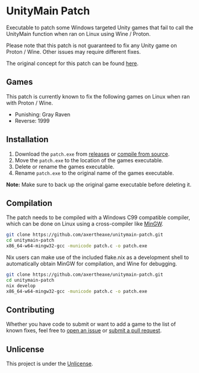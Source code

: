 # UnityMain Patch

Executable to patch some Windows targeted Unity games that fail to call the UnityMain function when ran on Linux using Wine / Proton.

Please note that this patch is not guaranteed to fix any Unity game on Proton / Wine. Other issues may require different fixes.

The original concept for this patch can be found [here](https://notabug.org/Krock/dawn/issues/454).

## Games

This patch is currently known to fix the following games on Linux when ran with Proton / Wine.

* Punishing: Gray Raven
* Reverse: 1999

## Installation

1. Download the `patch.exe` from [releases](https://github.com/axertheaxe/unitymain-patch/releases) or [compile from source](#Compilation).
2. Move the `patch.exe` to the location of the games executable.
3. Delete or rename the games executable.
4. Rename `patch.exe` to the original name of the games executable.

**Note:** Make sure to back up the original game executable before deleting it.

## Compilation

The patch needs to be compiled with a Windows C99 compatible compiler, which can be done on Linux using a cross-compiler like [MinGW](https://www.mingw-w64.org).

```sh
git clone https://github.com/axertheaxe/unitymain-patch.git
cd unitymain-patch
x86_64-w64-mingw32-gcc -municode patch.c -o patch.exe
```

Nix users can make use of the included flake.nix as a development shell to automatically obtain MinGW for compilation, and Wine for debugging.

```sh
git clone https://github.com/axertheaxe/unitymain-patch.git
cd unitymain-patch
nix develop
x86_64-w64-mingw32-gcc -municode patch.c -o patch.exe
```

## Contributing

Whether you have code to submit or want to add a game to the list of known fixes, feel free to [open an issue](https://github.com/axertheaxe/unitymain-patch/issues/new)
or [submit a pull request](https://github.com/axertheaxe/unitymain-patch/compare).

## Unlicense

This project is under the [Unlicense](UNLICENSE).
